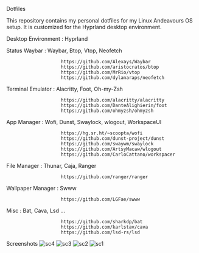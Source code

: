 Dotfiles

This repository contains my personal dotfiles for my Linux Andeavours OS setup. It is customized for the Hyprland desktop environment.


Desktop Environment  : Hyprland

   Status Waybar     : Waybar, Btop, Vtop, Neofetch
   
                        https://github.com/Alexays/Waybar
                        https://github.com/aristocratos/btop
                        https://github.com/MrRio/vtop
                        https://github.com/dylanaraps/neofetch

   Terminal Emulator : Alacritty, Foot, Oh-my-Zsh
   
                        https://github.com/alacritty/alacritty
                        https://github.com/DanteAlighierin/foot
                        https://github.com/ohmyzsh/ohmyzsh

   App Manager       : Wofi, Dunst, Swaylock, wlogout, WorkspaceUI
   
                        https://hg.sr.ht/~scoopta/wofi
                        https://github.com/dunst-project/dunst
                        https://github.com/swaywm/swaylock
                        https://github.com/ArtsyMacaw/wlogout
                        https://github.com/CarloCattano/workspacer

   File Manager      : Thunar, Caja, Ranger
   
                        https://github.com/ranger/ranger
   
   Wallpaper Manager : Swww
   
                        https://github.com/LGFae/swww
   
   Misc              : Bat, Cava, Lsd ...
   
                        https://github.com/sharkdp/bat
                        https://github.com/karlstav/cava
                        https://github.com/lsd-rs/lsd

Screenshots
![sc4](https://github.com/letof7/Dot-files/assets/31816885/60a7e62e-44ec-4791-8560-4e5f96a91889)
![sc3](https://github.com/letof7/Dot-files/assets/31816885/934af5a6-da25-4398-bc27-535466386541)
![sc2](https://github.com/letof7/Dot-files/assets/31816885/8084e828-f9e6-4d5d-a48c-de4e525995a2)
![sc1](https://github.com/letof7/Dot-files/assets/31816885/5bb6aeb5-0b50-4cc3-b711-9b2bb15b2dea)
